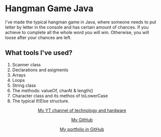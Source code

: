 # Hangman Game Java

I've made the typical hangman game in Java, where someone needs to put letter by letter in the console and has certain amount of chances. If you achieve to complete all the whole word you will win. Otherwise, you will loose after your chances are left.


  
##  What tools I've used?
1. Scanner class
2. Declarations and asigments
3. Arrays
4. Loops
5. String class 
6. The methods: valueOf, charAt & length() 
7. Character class and its methos of toLowerCase
8. The typical If/Else structure.

<div align="center">

[My YT channel of technology and hardware](https://www.youtube.com/@tioalex-px)

[My GitHub](https://github.com/MemoSainz)

[My portfolio in GitHub](https://github.com/MemoSainz)
